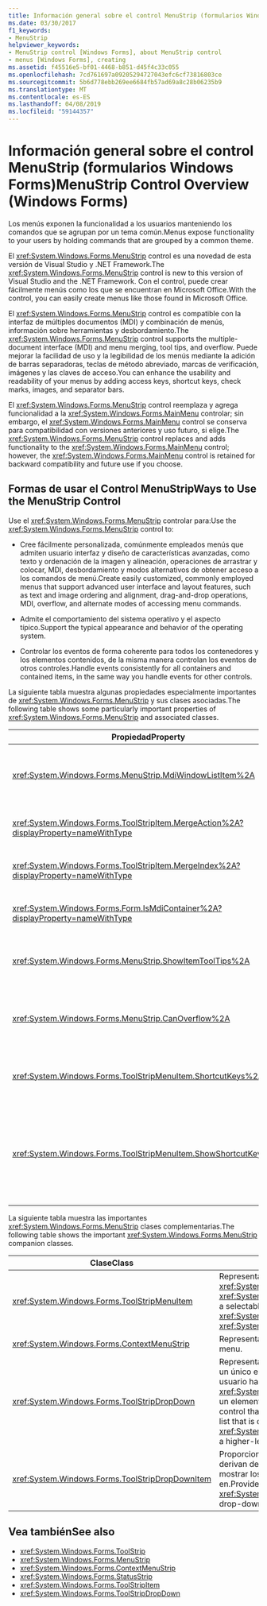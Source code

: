 ```yaml
---
title: Información general sobre el control MenuStrip (formularios Windows Forms)
ms.date: 03/30/2017
f1_keywords:
- MenuStrip
helpviewer_keywords:
- MenuStrip control [Windows Forms], about MenuStrip control
- menus [Windows Forms], creating
ms.assetid: f45516e5-bf01-4468-b851-d45f4c33c055
ms.openlocfilehash: 7cd761697a09205294727043efc6cf73816803ce
ms.sourcegitcommit: 5b6d778ebb269ee6684fb57ad69a8c28b06235b9
ms.translationtype: MT
ms.contentlocale: es-ES
ms.lasthandoff: 04/08/2019
ms.locfileid: "59144357"
---
```

# <a name="menustrip-control-overview-windows-forms"></a><span data-ttu-id="1df26-102">Información general sobre el control MenuStrip (formularios Windows Forms)</span><span class="sxs-lookup"><span data-stu-id="1df26-102">MenuStrip Control Overview (Windows Forms)</span></span>
<span data-ttu-id="1df26-103">Los menús exponen la funcionalidad a los usuarios manteniendo los comandos que se agrupan por un tema común.</span><span class="sxs-lookup"><span data-stu-id="1df26-103">Menus expose functionality to your users by holding commands that are grouped by a common theme.</span></span>  
  
 <span data-ttu-id="1df26-104">El <xref:System.Windows.Forms.MenuStrip> control es una novedad de esta versión de Visual Studio y .NET Framework.</span><span class="sxs-lookup"><span data-stu-id="1df26-104">The <xref:System.Windows.Forms.MenuStrip> control is new to this version of Visual Studio and the .NET Framework.</span></span> <span data-ttu-id="1df26-105">Con el control, puede crear fácilmente menús como los que se encuentran en Microsoft Office.</span><span class="sxs-lookup"><span data-stu-id="1df26-105">With the control, you can easily create menus like those found in Microsoft Office.</span></span>  
  
 <span data-ttu-id="1df26-106">El <xref:System.Windows.Forms.MenuStrip> control es compatible con la interfaz de múltiples documentos (MDI) y combinación de menús, información sobre herramientas y desbordamiento.</span><span class="sxs-lookup"><span data-stu-id="1df26-106">The <xref:System.Windows.Forms.MenuStrip> control supports the multiple-document interface (MDI) and menu merging, tool tips, and overflow.</span></span> <span data-ttu-id="1df26-107">Puede mejorar la facilidad de uso y la legibilidad de los menús mediante la adición de barras separadoras, teclas de método abreviado, marcas de verificación, imágenes y las claves de acceso.</span><span class="sxs-lookup"><span data-stu-id="1df26-107">You can enhance the usability and readability of your menus by adding access keys, shortcut keys, check marks, images, and separator bars.</span></span>  
  
 <span data-ttu-id="1df26-108">El <xref:System.Windows.Forms.MenuStrip> control reemplaza y agrega funcionalidad a la <xref:System.Windows.Forms.MainMenu> controlar; sin embargo, el <xref:System.Windows.Forms.MainMenu> control se conserva para compatibilidad con versiones anteriores y uso futuro, si elige.</span><span class="sxs-lookup"><span data-stu-id="1df26-108">The <xref:System.Windows.Forms.MenuStrip> control replaces and adds functionality to the <xref:System.Windows.Forms.MainMenu> control; however, the <xref:System.Windows.Forms.MainMenu> control is retained for backward compatibility and future use if you choose.</span></span>  
  
## <a name="ways-to-use-the-menustrip-control"></a><span data-ttu-id="1df26-109">Formas de usar el Control MenuStrip</span><span class="sxs-lookup"><span data-stu-id="1df26-109">Ways to Use the MenuStrip Control</span></span>  
 <span data-ttu-id="1df26-110">Use el <xref:System.Windows.Forms.MenuStrip> controlar para:</span><span class="sxs-lookup"><span data-stu-id="1df26-110">Use the <xref:System.Windows.Forms.MenuStrip> control to:</span></span>  
  
-   <span data-ttu-id="1df26-111">Cree fácilmente personalizada, comúnmente empleados menús que admiten usuario interfaz y diseño de características avanzadas, como texto y ordenación de la imagen y alineación, operaciones de arrastrar y colocar, MDI, desbordamiento y modos alternativos de obtener acceso a los comandos de menú.</span><span class="sxs-lookup"><span data-stu-id="1df26-111">Create easily customized, commonly employed menus that support advanced user interface and layout features, such as text and image ordering and alignment, drag-and-drop operations, MDI, overflow, and alternate modes of accessing menu commands.</span></span>  
  
-   <span data-ttu-id="1df26-112">Admite el comportamiento del sistema operativo y el aspecto típico.</span><span class="sxs-lookup"><span data-stu-id="1df26-112">Support the typical appearance and behavior of the operating system.</span></span>  
  
-   <span data-ttu-id="1df26-113">Controlar los eventos de forma coherente para todos los contenedores y los elementos contenidos, de la misma manera controlan los eventos de otros controles.</span><span class="sxs-lookup"><span data-stu-id="1df26-113">Handle events consistently for all containers and contained items, in the same way you handle events for other controls.</span></span>  
  
 <span data-ttu-id="1df26-114">La siguiente tabla muestra algunas propiedades especialmente importantes de <xref:System.Windows.Forms.MenuStrip> y sus clases asociadas.</span><span class="sxs-lookup"><span data-stu-id="1df26-114">The following table shows some particularly important properties of <xref:System.Windows.Forms.MenuStrip> and associated classes.</span></span>  
  
|<span data-ttu-id="1df26-115">Propiedad</span><span class="sxs-lookup"><span data-stu-id="1df26-115">Property</span></span>|<span data-ttu-id="1df26-116">Descripción</span><span class="sxs-lookup"><span data-stu-id="1df26-116">Description</span></span>|  
|--------------|-----------------|  
|<xref:System.Windows.Forms.MenuStrip.MdiWindowListItem%2A>|<span data-ttu-id="1df26-117">Obtiene o establece el <xref:System.Windows.Forms.ToolStripMenuItem> que se usa para mostrar una lista de formularios MDI secundarios.</span><span class="sxs-lookup"><span data-stu-id="1df26-117">Gets or sets the <xref:System.Windows.Forms.ToolStripMenuItem> that is used to display a list of MDI child forms.</span></span>|  
|<xref:System.Windows.Forms.ToolStripItem.MergeAction%2A?displayProperty=nameWithType>|<span data-ttu-id="1df26-118">Obtiene o establece cómo se combinan los menús secundarios con los menús primarios en las aplicaciones MDI.</span><span class="sxs-lookup"><span data-stu-id="1df26-118">Gets or sets how child menus are merged with parent menus in MDI applications.</span></span>|  
|<xref:System.Windows.Forms.ToolStripItem.MergeIndex%2A?displayProperty=nameWithType>|<span data-ttu-id="1df26-119">Obtiene o establece la posición de un elemento combinado dentro de un menú en las aplicaciones MDI.</span><span class="sxs-lookup"><span data-stu-id="1df26-119">Gets or sets the position of a merged item within a menu in MDI applications.</span></span>|  
|<xref:System.Windows.Forms.Form.IsMdiContainer%2A?displayProperty=nameWithType>|<span data-ttu-id="1df26-120">Obtiene o establece un valor que indica si el formulario es un contenedor para formularios MDI secundarios.</span><span class="sxs-lookup"><span data-stu-id="1df26-120">Gets or sets a value indicating whether the form is a container for MDI child forms.</span></span>|  
|<xref:System.Windows.Forms.MenuStrip.ShowItemToolTips%2A>|<span data-ttu-id="1df26-121">Obtiene o establece un valor que indica si se muestra información sobre herramientas para el <xref:System.Windows.Forms.MenuStrip>.</span><span class="sxs-lookup"><span data-stu-id="1df26-121">Gets or sets a value indicating whether tool tips are shown for the <xref:System.Windows.Forms.MenuStrip>.</span></span>|  
|<xref:System.Windows.Forms.MenuStrip.CanOverflow%2A>|<span data-ttu-id="1df26-122">Obtiene o establece un valor que indica si <xref:System.Windows.Forms.MenuStrip> admite la funcionalidad del desbordamiento.</span><span class="sxs-lookup"><span data-stu-id="1df26-122">Gets or sets a value indicating whether the <xref:System.Windows.Forms.MenuStrip> supports overflow functionality.</span></span>|  
|<xref:System.Windows.Forms.ToolStripMenuItem.ShortcutKeys%2A>|<span data-ttu-id="1df26-123">Obtiene o establece las teclas de método abreviado asociadas a <xref:System.Windows.Forms.ToolStripMenuItem>.</span><span class="sxs-lookup"><span data-stu-id="1df26-123">Gets or sets the shortcut keys associated with the <xref:System.Windows.Forms.ToolStripMenuItem>.</span></span>|  
|<xref:System.Windows.Forms.ToolStripMenuItem.ShowShortcutKeys%2A>|<span data-ttu-id="1df26-124">Obtiene o establece un valor que indica si las teclas de método abreviado asociadas a <xref:System.Windows.Forms.ToolStripMenuItem> se muestran al lado de <xref:System.Windows.Forms.ToolStripMenuItem>.</span><span class="sxs-lookup"><span data-stu-id="1df26-124">Gets or sets a value indicating whether the shortcut keys that are associated with the <xref:System.Windows.Forms.ToolStripMenuItem> are displayed next to the <xref:System.Windows.Forms.ToolStripMenuItem>.</span></span>|  
  
 <span data-ttu-id="1df26-125">La siguiente tabla muestra las importantes <xref:System.Windows.Forms.MenuStrip> clases complementarias.</span><span class="sxs-lookup"><span data-stu-id="1df26-125">The following table shows the important <xref:System.Windows.Forms.MenuStrip> companion classes.</span></span>  
  
|<span data-ttu-id="1df26-126">Clase</span><span class="sxs-lookup"><span data-stu-id="1df26-126">Class</span></span>|<span data-ttu-id="1df26-127">Descripción</span><span class="sxs-lookup"><span data-stu-id="1df26-127">Description</span></span>|  
|-----------|-----------------|  
|<xref:System.Windows.Forms.ToolStripMenuItem>|<span data-ttu-id="1df26-128">Representa una opción seleccionable mostrada en un <xref:System.Windows.Forms.MenuStrip> o <xref:System.Windows.Forms.ContextMenuStrip>.</span><span class="sxs-lookup"><span data-stu-id="1df26-128">Represents a selectable option displayed on a <xref:System.Windows.Forms.MenuStrip> or <xref:System.Windows.Forms.ContextMenuStrip>.</span></span>|  
|<xref:System.Windows.Forms.ContextMenuStrip>|<span data-ttu-id="1df26-129">Representa un menú contextual.</span><span class="sxs-lookup"><span data-stu-id="1df26-129">Represents a shortcut menu.</span></span>|  
|<xref:System.Windows.Forms.ToolStripDropDown>|<span data-ttu-id="1df26-130">Representa un control que permite al usuario seleccionar un único elemento de una lista que se muestra cuando el usuario hace clic en un <xref:System.Windows.Forms.ToolStripDropDownButton> o un elemento de menú de nivel superior.</span><span class="sxs-lookup"><span data-stu-id="1df26-130">Represents a control that allows the user to select a single item from a list that is displayed when the user clicks a <xref:System.Windows.Forms.ToolStripDropDownButton> or a higher-level menu item.</span></span>|  
|<xref:System.Windows.Forms.ToolStripDropDownItem>|<span data-ttu-id="1df26-131">Proporciona funcionalidad básica para los controles derivan de <xref:System.Windows.Forms.ToolStripItem> que mostrar los elementos de lista desplegable al hacer clic en.</span><span class="sxs-lookup"><span data-stu-id="1df26-131">Provides basic functionality for controls derived from <xref:System.Windows.Forms.ToolStripItem> that display drop-down items when clicked.</span></span>|  
  
## <a name="see-also"></a><span data-ttu-id="1df26-132">Vea también</span><span class="sxs-lookup"><span data-stu-id="1df26-132">See also</span></span>

- <xref:System.Windows.Forms.ToolStrip>
- <xref:System.Windows.Forms.MenuStrip>
- <xref:System.Windows.Forms.ContextMenuStrip>
- <xref:System.Windows.Forms.StatusStrip>
- <xref:System.Windows.Forms.ToolStripItem>
- <xref:System.Windows.Forms.ToolStripDropDown>
